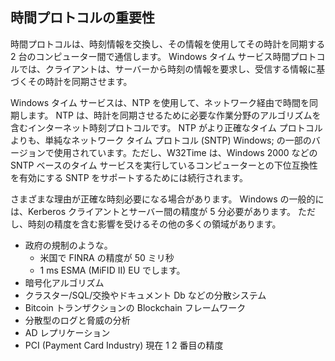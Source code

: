 ## <a name="importance-of-time-protocols"></a>時間プロトコルの重要性
時間プロトコルは、時刻情報を交換し、その情報を使用してその時計を同期する 2 台のコンピューター間で通信します。 Windows タイム サービス時間プロトコルでは、クライアントは、サーバーから時刻の情報を要求し、受信する情報に基づくその時計を同期させます。
  
Windows タイム サービスは、NTP を使用して、ネットワーク経由で時間を同期します。 NTP は、時計を同期させるために必要な作業分野のアルゴリズムを含むインターネット時刻プロトコルです。 NTP がより正確なタイム プロトコルよりも、単純なネットワーク タイム プロトコル (SNTP) Windows; の一部のバージョンで使用されています。ただし、W32Time は、Windows 2000 などの SNTP ベースのタイム サービスを実行しているコンピューターとの下位互換性を有効にする SNTP をサポートするためには続行されます。

さまざまな理由が正確な時刻必要になる場合があります。  Windows の一般的には、Kerberos クライアントとサーバー間の精度が 5 分必要があります。  ただし、時刻の精度を含む影響を受けるその他の多くの領域があります。


- 政府の規制のような。
    - 米国で FINRA の精度が 50 ミリ秒
    - 1 ms ESMA (MiFID II) EU でします。
- 暗号化アルゴリズム
- クラスター/SQL/交換やドキュメント Db などの分散システム
- Bitcoin トランザクションの Blockchain フレームワーク
- 分散型のログと脅威の分析 
- AD レプリケーション
- PCI (Payment Card Industry) 現在 1 2 番目の精度
